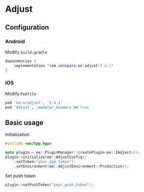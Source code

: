 # Adjust
## Configuration
### Android
Modify `build.gradle`
```java
dependencies {
    implementation 'com.senspark.ee:adjust:2.4.1'
}
```

### iOS
Modify `Podfile`
```ruby
pod 'ee-x/adjust', '2.4.1'
pod 'Adjust', :modular_headers => true
```

## Basic usage
Initialization
```cpp
#include <ee/Cpp.hpp>

auto plugin = ee::PluginManager::createPlugin<ee::IAdjust>();
plugin->initialize(ee::AdjustConfig()
    .setToken("your_app_token")
    .setEnvironment(ee::AdjustEnvironment::Production));
```

Set push token
```cpp
plugin->setPushToken("your_push_token");
```